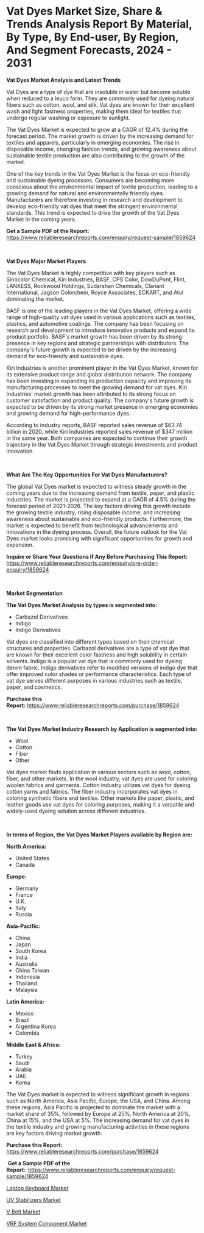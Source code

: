 <p><h1>Vat Dyes Market Size, Share & Trends Analysis Report By Material, By Type, By End-user, By Region, And Segment Forecasts, 2024 - 2031</h1></p><p><strong>Vat Dyes Market Analysis and Latest Trends</strong></p>
<p><p>Vat Dyes are a type of dye that are insoluble in water but become soluble when reduced to a leuco form. They are commonly used for dyeing natural fibers such as cotton, wool, and silk. Vat dyes are known for their excellent wash and light fastness properties, making them ideal for textiles that undergo regular washing or exposure to sunlight.</p><p>The Vat Dyes Market is expected to grow at a CAGR of 12.4% during the forecast period. The market growth is driven by the increasing demand for textiles and apparels, particularly in emerging economies. The rise in disposable income, changing fashion trends, and growing awareness about sustainable textile production are also contributing to the growth of the market.</p><p>One of the key trends in the Vat Dyes Market is the focus on eco-friendly and sustainable dyeing processes. Consumers are becoming more conscious about the environmental impact of textile production, leading to a growing demand for natural and environmentally friendly dyes. Manufacturers are therefore investing in research and development to develop eco-friendly vat dyes that meet the stringent environmental standards. This trend is expected to drive the growth of the Vat Dyes Market in the coming years.</p></p>
<p><strong>Get a Sample PDF of the Report:&nbsp;</strong> <a href="https://www.reliableresearchreports.com/enquiry/request-sample/1859624">https://www.reliableresearchreports.com/enquiry/request-sample/1859624</a></p>
<p>&nbsp;</p>
<p><strong>Vat Dyes Major Market Players</strong></p>
<p><p>The Vat Dyes Market is highly competitive with key players such as Sinocolor Chemical, Kiri Industries, BASF, CPS Color, DowDuPont, Flint, LANXESS, Rockwood Holdings, Sudarshan Chemicals, Clariant International, Jagson Colorchem, Royce Associates, ECKART, and Atul dominating the market.</p><p>BASF is one of the leading players in the Vat Dyes Market, offering a wide range of high-quality vat dyes used in various applications such as textiles, plastics, and automotive coatings. The company has been focusing on research and development to introduce innovative products and expand its product portfolio. BASF's market growth has been driven by its strong presence in key regions and strategic partnerships with distributors. The company's future growth is expected to be driven by the increasing demand for eco-friendly and sustainable dyes.</p><p>Kiri Industries is another prominent player in the Vat Dyes Market, known for its extensive product range and global distribution network. The company has been investing in expanding its production capacity and improving its manufacturing processes to meet the growing demand for vat dyes. Kiri Industries' market growth has been attributed to its strong focus on customer satisfaction and product quality. The company's future growth is expected to be driven by its strong market presence in emerging economies and growing demand for high-performance dyes.</p><p>According to industry reports, BASF reported sales revenue of $63.74 billion in 2020, while Kiri Industries reported sales revenue of $347 million in the same year. Both companies are expected to continue their growth trajectory in the Vat Dyes Market through strategic investments and product innovation.</p></p>
<p>&nbsp;</p>
<p><strong>What Are The Key Opportunities For Vat Dyes Manufacturers?</strong></p>
<p><p>The global Vat Dyes market is expected to witness steady growth in the coming years due to the increasing demand from textile, paper, and plastic industries. The market is projected to expand at a CAGR of 4.5% during the forecast period of 2021-2026. The key factors driving this growth include the growing textile industry, rising disposable income, and increasing awareness about sustainable and eco-friendly products. Furthermore, the market is expected to benefit from technological advancements and innovations in the dyeing process. Overall, the future outlook for the Vat Dyes market looks promising with significant opportunities for growth and expansion.</p></p>
<p><strong>Inquire or Share Your Questions If Any Before Purchasing This Report:</strong> <a href="https://www.reliableresearchreports.com/enquiry/pre-order-enquiry/1859624">https://www.reliableresearchreports.com/enquiry/pre-order-enquiry/1859624</a></p>
<p>&nbsp;</p>
<p><strong>Market Segmentation</strong></p>
<p><strong>The Vat Dyes Market Analysis by types is segmented into:</strong></p>
<p><ul><li>Carbazol Derivatives</li><li>Indigo</li><li>Indigo Derivatives</li></ul></p>
<p><p>Vat dyes are classified into different types based on their chemical structures and properties. Carbazol derivatives are a type of vat dye that are known for their excellent color fastness and high solubility in certain solvents. Indigo is a popular vat dye that is commonly used for dyeing denim fabric. Indigo derivatives refer to modified versions of indigo dye that offer improved color shades or performance characteristics. Each type of vat dye serves different purposes in various industries such as textile, paper, and cosmetics.</p></p>
<p><strong>Purchase this Report:&nbsp;</strong><a href="https://www.reliableresearchreports.com/purchase/1859624">https://www.reliableresearchreports.com/purchase/1859624</a></p>
<p>&nbsp;</p>
<p><strong>The Vat Dyes Market Industry Research by Application is segmented into:</strong></p>
<p><ul><li>Wool</li><li>Cotton</li><li>Fiber</li><li>Other</li></ul></p>
<p><p>Vat dyes market finds application in various sectors such as wool, cotton, fiber, and other markets. In the wool industry, vat dyes are used for coloring woolen fabrics and garments. Cotton industry utilizes vat dyes for dyeing cotton yarns and fabrics. The fiber industry incorporates vat dyes in coloring synthetic fibers and textiles. Other markets like paper, plastic, and leather goods use vat dyes for coloring purposes, making it a versatile and widely-used dyeing solution across different industries.</p></p>
<p>&nbsp;</p>
<p><strong>In terms of Region, the Vat Dyes Market Players available by Region are:</strong></p>
<p>
    <p> <strong> North America: </strong>
        <ul>
            <li>United States</li>
            <li>Canada</li>
        </ul>
        </p> 
    <p> <strong> Europe: </strong>
        <ul>
            <li>Germany</li>
            <li>France</li>
            <li>U.K.</li>
            <li>Italy</li>
            <li>Russia</li>
        </ul>
        </p> 
    <p> <strong> Asia-Pacific: </strong>
        <ul>
            <li>China</li>
            <li>Japan</li>
            <li>South Korea</li>
            <li>India</li>
            <li>Australia</li>
            <li>China Taiwan</li>
            <li>Indonesia</li>
            <li>Thailand</li>
            <li>Malaysia</li>
        </ul>
        </p> 
    <p> <strong> Latin America: </strong>
        <ul>
            <li>Mexico</li>
            <li>Brazil</li>
            <li>Argentina Korea</li>
            <li>Colombia</li>
        </ul>
        </p> 
    <p> <strong> Middle East & Africa: </strong>
        <ul>
            <li>Turkey</li>
            <li>Saudi</li>
            <li>Arabia</li>
            <li>UAE</li>
            <li>Korea</li>
        </ul>
    </p>
    </p>
<p><p>The Vat Dyes market is expected to witness significant growth in regions such as North America, Asia Pacific, Europe, the USA, and China. Among these regions, Asia Pacific is projected to dominate the market with a market share of 35%, followed by Europe at 25%, North America at 20%, China at 15%, and the USA at 5%. The increasing demand for vat dyes in the textile industry and growing manufacturing activities in these regions are key factors driving market growth.</p></p>
<p><strong>Purchase this Report: </strong><a href="https://www.reliableresearchreports.com/purchase/1859624">https://www.reliableresearchreports.com/purchase/1859624</a></p>
<p>&nbsp;<strong>Get a Sample PDF of the Report:&nbsp;&nbsp;</strong><a href="https://www.reliableresearchreports.com/enquiry/request-sample/1859624">https://www.reliableresearchreports.com/enquiry/request-sample/1859624</a></p>
<p><strong></strong></p>
<p><p><a href="https://spotless-saver-8fd.notion.site/Global-Laptop-Keyboard-Market-Size-and-Market-Trends-Insights-and-Projections-from-2024-to-2031-d726de06b9cb4be98cf29ea500e23793">Laptop Keyboard Market</a></p><p><a href="https://github.com/kosella/Market-Research-Report-List-2/blob/main/uv-stabilizers-market.md">UV Stabilizers Market</a></p><p><a href="https://github.com/kufem1/Market-Research-Report-List-1/blob/main/v-belt-market.md">V Belt Market</a></p><p><a href="https://view.publitas.com/reportprime-1/decoding-the-vrf-system-component-market-a-deep-dive-into-the-latest-market-trends-market-segmentation-and-competitive-analysis/">VRF System Component Market</a></p></p>